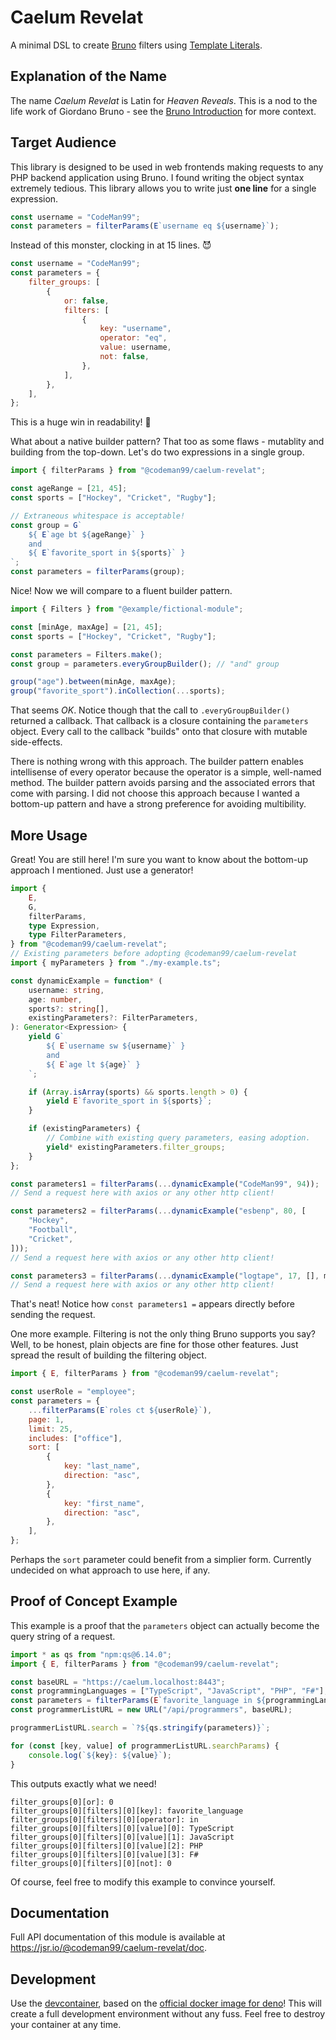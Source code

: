 # Caelum Revelat

A minimal DSL to create [Bruno][] filters using [Template Literals][].

## Explanation of the Name

The name _Caelum Revelat_ is Latin for _Heaven Reveals_. This is a nod to the
life work of Giordano Bruno - see the [Bruno Introduction][] for more context.

## Target Audience

This library is designed to be used in web frontends making requests to any
PHP backend application using Bruno. I found writing the object syntax
extremely tedious. This library allows you to write just **one line** for a
single expression.

```javascript
const username = "CodeMan99";
const parameters = filterParams(E`username eq ${username}`);
```

Instead of this monster, clocking in at 15 lines. :smiling_imp:

```javascript
const username = "CodeMan99";
const parameters = {
    filter_groups: [
        {
            or: false,
            filters: [
                {
                    key: "username",
                    operator: "eq",
                    value: username,
                    not: false,
                },
            ],
        },
    ],
};
```

This is a huge win in readability! :tada:

What about a native builder pattern? That too as some flaws - mutablity and
building from the top-down. Let's do two expressions in a single group.

```javascript
import { filterParams } from "@codeman99/caelum-revelat";

const ageRange = [21, 45];
const sports = ["Hockey", "Cricket", "Rugby"];

// Extraneous whitespace is acceptable!
const group = G`
    ${ E`age bt ${ageRange}` }
    and
    ${ E`favorite_sport in ${sports}` }
`;
const parameters = filterParams(group);
```

Nice! Now we will compare to a fluent builder pattern.

```javascript
import { Filters } from "@example/fictional-module";

const [minAge, maxAge] = [21, 45];
const sports = ["Hockey", "Cricket", "Rugby"];

const parameters = Filters.make();
const group = parameters.everyGroupBuilder(); // "and" group

group("age").between(minAge, maxAge);
group("favorite_sport").inCollection(...sports);
```

That seems _OK_. Notice though that the call to `.everyGroupBuilder()` returned
a callback. That callback is a closure containing the `parameters` object.
Every call to the callback "builds" onto that closure with mutable side-effects.

There is nothing wrong with this approach. The builder pattern enables
intellisense of every operator because the operator is a simple,
well-named method. The builder pattern avoids parsing and the associated
errors that come with parsing. I did not choose this approach because I wanted
a bottom-up pattern and have a strong preference for avoiding multibility.

## More Usage

Great! You are still here! I'm sure you want to know about the bottom-up
approach I mentioned. Just use a generator!

```typescript
import {
    E,
    G,
    filterParams,
    type Expression,
    type FilterParameters,
} from "@codeman99/caelum-revelat";
// Existing parameters before adopting @codeman99/caelum-revelat
import { myParameters } from "./my-example.ts";

const dynamicExample = function* (
    username: string,
    age: number,
    sports?: string[],
    existingParameters?: FilterParameters,
): Generator<Expression> {
    yield G`
        ${ E`username sw ${username}` }
        and
        ${ E`age lt ${age}` }
    `;

    if (Array.isArray(sports) && sports.length > 0) {
        yield E`favorite_sport in ${sports}`;
    }

    if (existingParameters) {
        // Combine with existing query parameters, easing adoption.
        yield* existingParameters.filter_groups;
    }
};

const parameters1 = filterParams(...dynamicExample("CodeMan99", 94));
// Send a request here with axios or any other http client!

const parameters2 = filterParams(...dynamicExample("esbenp", 80, [
    "Hockey",
    "Football",
    "Cricket",
]));
// Send a request here with axios or any other http client!

const parameters3 = filterParams(...dynamicExample("logtape", 17, [], myParameters));
// Send a request here with axios or any other http client!
```

That's neat! Notice how `const parameters1 =` appears directly before sending
the request.

One more example. Filtering is not the only thing Bruno supports you say? Well,
to be honest, plain objects are fine for those other features. Just spread the
result of building the filtering object.

```javascript
import { E, filterParams } from "@codeman99/caelum-revelat";

const userRole = "employee";
const parameters = {
    ...filterParams(E`roles ct ${userRole}`),
    page: 1,
    limit: 25,
    includes: ["office"],
    sort: [
        {
            key: "last_name",
            direction: "asc",
        },
        {
            key: "first_name",
            direction: "asc",
        },
    ],
};
```

Perhaps the `sort` parameter could benefit from a simplier form. Currently
undecided on what approach to use here, if any.

## Proof of Concept Example

This example is a proof that the `parameters` object can actually become the
query string of a request.

```typescript
import * as qs from "npm:qs@6.14.0";
import { E, filterParams } from "@codeman99/caelum-revelat";

const baseURL = "https://caelum.localhost:8443";
const programmingLanguages = ["TypeScript", "JavaScript", "PHP", "F#"];
const parameters = filterParams(E`favorite_language in ${programmingLanguages}`);
const programmerListURL = new URL("/api/programmers", baseURL);

programmerListURL.search = `?${qs.stringify(parameters)}`;

for (const [key, value] of programmerListURL.searchParams) {
    console.log(`${key}: ${value}`);
}
```

This outputs exactly what we need!

```
filter_groups[0][or]: 0
filter_groups[0][filters][0][key]: favorite_language
filter_groups[0][filters][0][operator]: in
filter_groups[0][filters][0][value][0]: TypeScript
filter_groups[0][filters][0][value][1]: JavaScript
filter_groups[0][filters][0][value][2]: PHP
filter_groups[0][filters][0][value][3]: F#
filter_groups[0][filters][0][not]: 0
```

Of course, feel free to modify this example to convince yourself.

## Documentation

Full API documentation of this module is available
at https://jsr.io/@codeman99/caelum-revelat/doc.

## Development

Use the [devcontainer][], based on the [official docker image for deno][]! This
will create a full development environment without any fuss. Feel free to
destroy your container at any time.


[Bruno]: https://github.com/esbenp/bruno#filtering
[Template Literals]: https://developer.mozilla.org/en-US/docs/Web/JavaScript/Reference/Template_literals
[Bruno Introduction]: https://github.com/esbenp/bruno#introduction
[devcontainer]: https://code.visualstudio.com/docs/devcontainers/containers
[official docker image for deno]: https://hub.docker.com/r/denoland/deno
